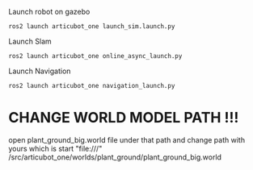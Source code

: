 Launch robot on gazebo
```
ros2 launch articubot_one launch_sim.launch.py 
 ```
Launch Slam
```
ros2 launch articubot_one online_async_launch.py
```
Launch Navigation
```
ros2 launch articubot_one navigation_launch.py
```

# CHANGE WORLD MODEL PATH !!!
open plant_ground_big.world file under that path and change path with yours which is start "<uri>file:///"
/src/articubot_one/worlds/plant_ground/plant_ground_big.world
